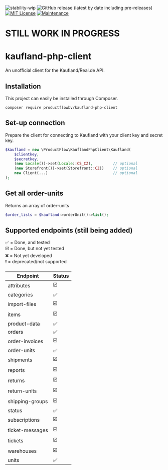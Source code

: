 ![stability-wip](https://img.shields.io/badge/stability-work_in_progress-lightgrey.svg) ![GitHub release (latest by date including pre-releases)](https://img.shields.io/github/v/release/productflowbv/kaufland-php-client?include_prereleases) [![MIT License](https://img.shields.io/github/license/productflowbv/kaufland-php-client)](https://github.com/productflowbv/kaufland-php-client/blob/master/LICENSE) [![Maintenance](https://img.shields.io/badge/Maintained%3F-yes-green.svg)](https://GitHub.com/Naereen/StrapDown.js/graphs/commit-activity)

# STILL WORK IN PROGRESS

# kaufland-php-client

An unofficial client for the Kaufland/Real.de API.

## Installation
This project can easily be installed through Composer.

```
composer require productflowbv/kaufland-php-client
```

## Set-up connection
Prepare the client for connecting to Kaufland with your client key and secret key.
```php
$kaufland = new \ProductFlow\KauflandPhpClient\Kaufland(
    $clientkey,
    $secretkey,
    (new Locale())->set(Locale::CS_CZ),         // optional
    (new Storefront())->set(Storefront::CZ))    // optional
    new Client(...)                             // optional
);
```

## Get all order-units
Returns an array of order-units
```php
$order_lists = $kaufland->orderUnit()->list();
```

## Supported endpoints (still being added)

:white_check_mark: = Done, and tested<br />
:ballot_box_with_check: = Done, but not yet tested<br />
:x: = Not yet developed<br />
:heavy_exclamation_mark: = deprecated/not supported <br />

| Endpoint  | Status |
| ------------- | ------------- |
| attributes  | :ballot_box_with_check:  |
| categories  | :white_check_mark:  |
| import-files  | :ballot_box_with_check:  |
| items  | :ballot_box_with_check:  |
| product-data  | :white_check_mark:  |
| orders  | :white_check_mark:  |
| order-invoices  | :ballot_box_with_check:  |
| order-units  | :white_check_mark:  |
| shipments  | :ballot_box_with_check:  |
| reports  | :ballot_box_with_check:  |
| returns  | :ballot_box_with_check:  |
| return-units  | :ballot_box_with_check:  |
| shipping-groups  |  :ballot_box_with_check:  |
| status  | :white_check_mark:  |
| subscriptions  | :ballot_box_with_check:  |
| ticket-messages  | :ballot_box_with_check:  |
| tickets  | :ballot_box_with_check:  |
| warehouses  | :ballot_box_with_check:  |
| units  | :white_check_mark:  |

